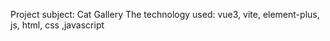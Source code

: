 Project subject: Cat Gallery
The technology used: vue3, vite, element-plus, js, html, css ,javascript